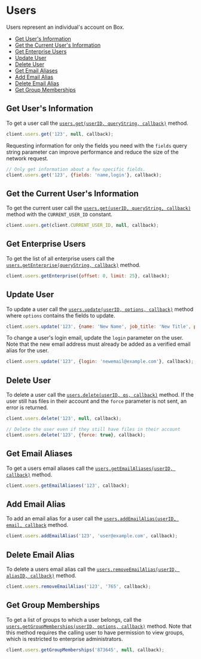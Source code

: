 Users
=====

Users represent an individual's account on Box.

* [Get User's Information](#get-users-information)
* [Get the Current User's Information](#get-the-current-users-information)
* [Get Enterprise Users](#get-enterprise-users)
* [Update User](#update-user)
* [Delete User](#delete-user)
* [Get Email Aliases](#get-email-aliases)
* [Add Email Alias](#add-email-alias)
* [Delete Email Alias](#delete-email-alias)
* [Get Group Memberships](#get-group-memberships)

Get User's Information
----------------------------------

To get a user call the [`users.get(userID, queryString, callback)`](http://opensource.box.com/box-node-sdk/Users.html#get) method.

```js
client.users.get('123', null, callback);
```

Requesting information for only the fields you need with the `fields` query
string parameter can improve performance and reduce the size of the network
request.

```js
// Only get information about a few specific fields.
client.users.get('123', {fields: 'name,login'}, callback);
```


Get the Current User's Information
----------------------------------

To get the current user call the [`users.get(userID, queryString, callback)`](http://opensource.box.com/box-node-sdk/Users.html#get) method with the `CURRENT_USER_ID` constant.

```js
client.users.get(client.CURRENT_USER_ID, null, callback);
```


Get Enterprise Users
--------------------

To get the list of all enterprise users call the [`users.getEnterprise(queryString, callback)`](http://opensource.box.com/box-node-sdk/Users.html#getEnterprise)
method.

```js
client.users.getEnterprise({offset: 0, limit: 25}, callback);
```


Update User
-----------

To update a user call the
[`users.update(userID, options, callback)`](http://opensource.box.com/box-node-sdk/Users.html#update)
method where `options` contains the fields to update.

```js
client.users.update('123', {name: 'New Name', job_title: 'New Title', phone: '555-1111'}, callback);
```

To change a user's login email, update the `login` parameter on the user.  Note
that the new email address must already be added as a verified email alias for the
user.
```js
client.users.update('123', {login: 'newemail@example.com'}, callback);
```


Delete User
-----------

To delete a user call the
[`users.delete(userID, qs, callback)`](http://opensource.box.com/box-node-sdk/Users.html#delete)
method.  If the user still has files in their account and the `force` parameter
is not sent, an error is returned.

```js
client.users.delete('123', null, callback);
```

```js
// Delete the user even if they still have files in their account
client.users.delete('123', {force: true}, callback);
```


Get Email Aliases
-----------------

To get a users email aliases call the [`users.getEmailAliases(userID, callback)`](http://opensource.box.com/box-node-sdk/Users.html#getEmailAliases) method.

```js
client.users.getEmailAliases('123', callback);
```


Add Email Alias
---------------

To add an email alias for a user call the [`users.addEmailAlias(userID, email, callback`](http://opensource.box.com/box-node-sdk/Users.html#addEmailAlias) method.

```js
client.users.addEmailAlias('123', 'user@example.com', callback);
```


Delete Email Alias
------------------

To delete a users email alias call the [`users.removeEmailAlias(userID, aliasID, callback)`](http://opensource.box.com/box-node-sdk/Users.html#removeEmailAlias) method.

```js
client.users.removeEmailAlias('123', '765', callback);
```

Get Group Memberships
---------------------

To get a list of groups to which a user belongs, call the
[`users.getGroupMemberships(userID, options, callback)`](http://opensource.box.com/box-node-sdk/Users.html#getGroupMemberships)
method.  Note that this method requires the calling user to have permission to
view groups, which is restricted to enterprise administrators.

```js
client.users.getGroupMemberships('873645', null, callback);
```
